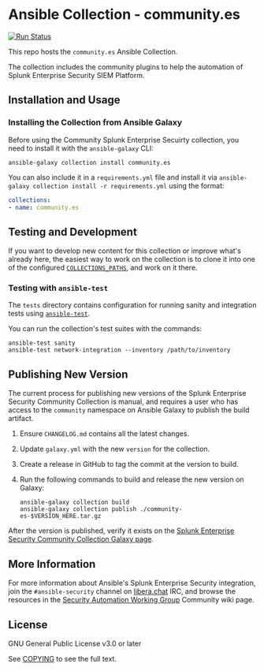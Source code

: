 # Ansible Collection - community.es

[![Run Status](https://api.shippable.com/projects/5e6068ebe4b17a000756145d/badge?branch=master)](https://app.shippable.com/github/ansible-collections/community.es/dashboard/jobs) 

This repo hosts the `community.es` Ansible Collection.

The collection includes the community plugins to help the automation of Splunk Enterprise Security SIEM Platform.


## Installation and Usage

### Installing the Collection from Ansible Galaxy

Before using the Community Splunk Enterprise Secuirty collection, you need to install it with the `ansible-galaxy` CLI:

    ansible-galaxy collection install community.es

You can also include it in a `requirements.yml` file and install it via `ansible-galaxy collection install -r requirements.yml` using the format:

```yaml
collections:
- name: community.es
```


## Testing and Development

If you want to develop new content for this collection or improve what's already here, the easiest way to work on the collection is to clone it into one of the configured [`COLLECTIONS_PATHS`](https://docs.ansible.com/ansible/latest/reference_appendices/config.html#collections-paths), and work on it there.

### Testing with `ansible-test`

The `tests` directory contains configuration for running sanity and integration tests using [`ansible-test`](https://docs.ansible.com/ansible/latest/dev_guide/testing_integration.html).

You can run the collection's test suites with the commands:

    ansible-test sanity
    ansible-test network-integration --inventory /path/to/inventory


## Publishing New Version

The current process for publishing new versions of the Splunk Enterprise Security Community Collection is manual, and requires a user who has access to the `community` namespace on Ansible Galaxy to publish the build artifact.

  1. Ensure `CHANGELOG.md` contains all the latest changes.
  2. Update `galaxy.yml` with the new `version` for the collection.
  3. Create a release in GitHub to tag the commit at the version to build.
  4. Run the following commands to build and release the new version on Galaxy:

     ```
     ansible-galaxy collection build
     ansible-galaxy collection publish ./community-es-$VERSION_HERE.tar.gz
     ```

After the version is published, verify it exists on the [Splunk Enterprise Security Community Collection Galaxy page](https://galaxy.ansible.com/community/es).


## More Information

For more information about Ansible's Splunk Enterprise Security integration, join the `#ansible-security` channel on [libera.chat](https://libera.chat/) IRC, and browse the resources in the [Security Automation Working Group](https://github.com/ansible/community/wiki/Security-Automation) Community wiki page.


## License

GNU General Public License v3.0 or later

See [COPYING](COPYING) to see the full text.

